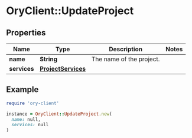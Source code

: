 # OryClient::UpdateProject

## Properties

| Name | Type | Description | Notes |
| ---- | ---- | ----------- | ----- |
| **name** | **String** | The name of the project. |  |
| **services** | [**ProjectServices**](ProjectServices.md) |  |  |

## Example

```ruby
require 'ory-client'

instance = OryClient::UpdateProject.new(
  name: null,
  services: null
)
```

